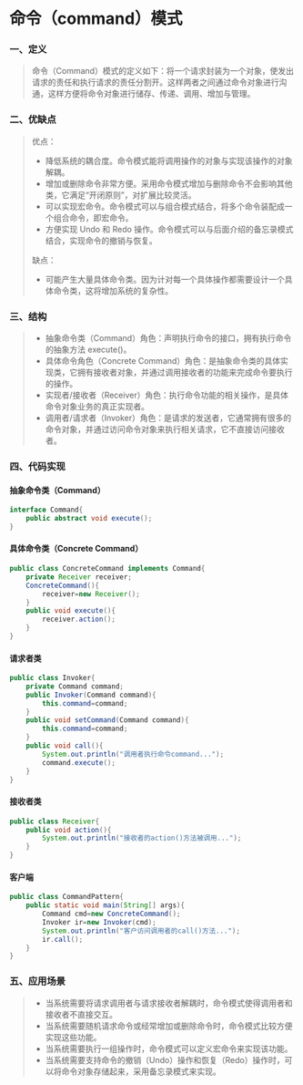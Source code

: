 # 命令（command）模式

### 一、定义

>​	命令（Command）模式的定义如下：将一个请求封装为一个对象，使发出请求的责任和执行请求的责任分割开。这样两者之间通过命令对象进行沟通，这样方便将命令对象进行储存、传递、调用、增加与管理。

### 二、优缺点

>优点：
>
>- 降低系统的耦合度。命令模式能将调用操作的对象与实现该操作的对象解耦。
>- 增加或删除命令非常方便。采用命令模式增加与删除命令不会影响其他类，它满足“开闭原则”，对扩展比较灵活。
>- 可以实现宏命令。命令模式可以与组合模式结合，将多个命令装配成一个组合命令，即宏命令。
>- 方便实现 Undo 和 Redo 操作。命令模式可以与后面介绍的备忘录模式结合，实现命令的撤销与恢复。
>
>缺点：
>
>- 可能产生大量具体命令类。因为计对每一个具体操作都需要设计一个具体命令类，这将增加系统的复杂性。

### 三、结构

>- 抽象命令类（Command）角色：声明执行命令的接口，拥有执行命令的抽象方法 execute()。
>- 具体命令角色（Concrete  Command）角色：是抽象命令类的具体实现类，它拥有接收者对象，并通过调用接收者的功能来完成命令要执行的操作。
>- 实现者/接收者（Receiver）角色：执行命令功能的相关操作，是具体命令对象业务的真正实现者。
>- 调用者/请求者（Invoker）角色：是请求的发送者，它通常拥有很多的命令对象，并通过访问命令对象来执行相关请求，它不直接访问接收者。

### 四、代码实现

#### 抽象命令类（Command）

```java
interface Command{
    public abstract void execute();
}
```

#### 具体命令类（Concrete  Command）

```java
public class ConcreteCommand implements Command{
    private Receiver receiver;
    ConcreteCommand(){
        receiver=new Receiver();
    }
    public void execute(){
        receiver.action();
    }
}
```

#### 请求者类

```java
public class Invoker{
    private Command command;
    public Invoker(Command command){
        this.command=command;
    }
    public void setCommand(Command command){
        this.command=command;
    }
    public void call(){
        System.out.println("调用者执行命令command...");
        command.execute();
    }
}
```

#### 接收者类

```java
public class Receiver{
    public void action(){
        System.out.println("接收者的action()方法被调用...");
    }
}
```

#### 客户端

```java
public class CommandPattern{
    public static void main(String[] args){
        Command cmd=new ConcreteCommand();
        Invoker ir=new Invoker(cmd);
        System.out.println("客户访问调用者的call()方法...");
        ir.call();
    }
}
```

### 五、应用场景

>- 当系统需要将请求调用者与请求接收者解耦时，命令模式使得调用者和接收者不直接交互。
>- 当系统需要随机请求命令或经常增加或删除命令时，命令模式比较方便实现这些功能。
>- 当系统需要执行一组操作时，命令模式可以定义宏命令来实现该功能。
>- 当系统需要支持命令的撤销（Undo）操作和恢复（Redo）操作时，可以将命令对象存储起来，采用备忘录模式来实现。